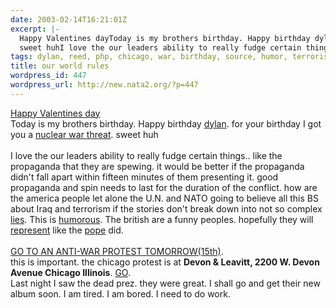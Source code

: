 ```yaml
---
date: 2003-02-14T16:21:01Z
excerpt: |-
  Happy Valentines dayToday is my brothers birthday. Happy birthday dylan. for your birthday I got you a nuclear war threat.
  sweet huhI love the our leaders ability to really fudge certain things.. like the propagand...
tags: dylan, reed, php, chicago, war, birthday, source, humor, terrorism, asia, iraq
title: our world rules
wordpress_id: 447
wordpress_url: http://new.nata2.org/?p=447
---
```


<a href="http://www.monstromart.com/framegrabs/9F13/21.jpg">Happy Valentines day</a><br/>Today is my brothers birthday. Happy birthday <a href="http://www.dylanreed.org">dylan</a>. for your birthday I got you a <a href="http://news.bbc.co.uk/2/hi/asia-pacific/2757923.stm">nuclear war threat</a>.
sweet huh<br/><br/>I love the our leaders ability to really fudge certain things.. like the propaganda that they are spewing. it would be better if the propaganda didn't fall apart within fifteen minutes of them presenting it. good propaganda and spin needs to last for the duration of the conflict. how are the america people let alone the U.N. and NATO going to believe all this BS about Iraq and terrorism if the stories don't break down into not so complex <a href="http://abcnews.go.com/sections/wnt/US/terror030213_falsealarm.html">lies</a>. This is <a href="http://images.icnetwork.co.uk/upl/mirror/feb2003/1/8/00010A29-9D0C-1E4C-9CC180BFB6FA0000.jpg">humorous</a>. The british are a funny peoples. hopefully they will <a href="http://www.thisislondon.com/news/articles/3392603?source=Evening%20Standard">represent</a> like the <a href="http://www.washingtonpost.com/wp-dyn/articles/A7552-2003Feb14.html">pope</a> did.<br/><br/><a href="http://www.unitedforpeace.org/calendar.php?calid=1342">GO TO AN ANTI-WAR PROTEST TOMORROW(15th)</a>.<br/>this is important. the chicago protest is at <b>Devon & Leavitt, 2200 W. Devon Avenue Chicago Illinois</b>. <a href="http://www.chicagoantiwar.org/">GO</a>.<br/>Last night I saw the dead prez. they were great. I shall go and get their new album soon. I am tired. I am bored. I need to do work. 
